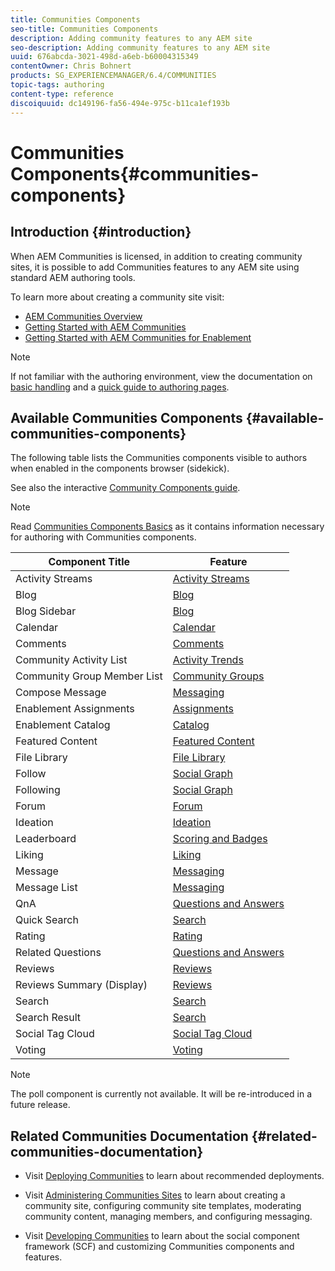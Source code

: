 ```yaml
---
title: Communities Components
seo-title: Communities Components
description: Adding community features to any AEM site 
seo-description: Adding community features to any AEM site 
uuid: 676abcda-3021-498d-a6eb-b60004315349
contentOwner: Chris Bohnert
products: SG_EXPERIENCEMANAGER/6.4/COMMUNITIES
topic-tags: authoring
content-type: reference
discoiquuid: dc149196-fa56-494e-975c-b11ca1ef193b
---
```


# Communities Components{#communities-components}

## Introduction {#introduction}

When AEM Communities is licensed, in addition to creating community sites, it is possible to add Communities features to any AEM site using standard AEM authoring tools.

To learn more about creating a community site visit:

* [AEM Communities Overview](/help/communities/overview.md)
* [Getting Started with AEM Communities](/help/communities/getting-started.md)
* [Getting Started with AEM Communities for Enablement](/help/communities/getting-started-enablement.md)

>[!NOTE]
>
>If not familiar with the authoring environment, view the documentation on [basic handling](/help/sites/authoring/using/basic-handling.md) and a [quick guide to authoring pages](/help/sites/authoring/using/qg-page-authoring.md).

## Available Communities Components {#available-communities-components}

The following table lists the Communities components visible to authors when enabled in the components browser (sidekick).

See also the interactive [Community Components guide](/help/communities/components-guide.md).

>[!NOTE]
>
>Read [Communities Components Basics](/help/communities/basics.md) as it contains information necessary for authoring with Communities components.

| **Component Title** |**Feature** |
|---|---|
| Activity Streams | [Activity Streams](/help/communities/activities.md) |
| Blog | [Blog](/help/communities/blog-feature.md) |
| Blog Sidebar | [Blog](/help/communities/blog-feature.md) |
| Calendar | [Calendar](/help/communities/calendar.md) |
| Comments | [Comments](/help/communities/comments.md) |
| Community Activity List | [Activity Trends](/help/communities/trends.md) |
| Community Group Member List | [Community Groups](/help/communities/creating-groups.md) |
| Compose Message | [Messaging](/help/communities/configure-messaging.md) |
| Enablement Assignments | [Assignments](/help/communities/assignments.md) |
| Enablement Catalog | [Catalog](/help/communities/catalog.md) |
| Featured Content | [Featured Content](/help/communities/featured.md) |
| File Library | [File Library](/help/communities/file-library.md) |
| Follow | [Social Graph](/help/communities/socialgraph.md) |
| Following | [Social Graph](/help/communities/socialgraph.md) |
| Forum | [Forum](/help/communities/forum.md) |
| Ideation | [Ideation](/help/communities/ideation-feature.md) |
| Leaderboard | [Scoring and Badges](/help/communities/enabling-leaderboard.md) |
| Liking | [Liking](/help/communities/liking.md) |
| Message | [Messaging](/help/communities/configure-messaging.md) |
| Message List | [Messaging](/help/communities/configure-messaging.md) |
| QnA | [Questions and Answers](/help/communities/working-with-qna.md) |
| Quick Search | [Search](/help/communities/search.md) |
| Rating | [Rating](/help/communities/rating.md) |
| Related Questions | [Questions and Answers](/help/communities/working-with-qna.md) |
| Reviews | [Reviews](/help/communities/reviews.md) |
| Reviews Summary (Display) | [Reviews](/help/communities/reviews.md) |
| Search | [Search](/help/communities/search.md) |
| Search Result | [Search](/help/communities/search.md) |
| Social Tag Cloud | [Social Tag Cloud](/help/communities/tagcloud.md) |
| Voting | [Voting](/help/communities/voting.md) |

>[!NOTE]
>
>The poll component is currently not available. It will be re-introduced in a future release.

## Related Communities Documentation {#related-communities-documentation}

* Visit [Deploying Communities](/help/communities/deploy-communities.md) to learn about recommended deployments.

* Visit [Administering Communities Sites](/help/communities/administer-landing.md) to learn about creating a community site, configuring community site templates, moderating community content, managing members, and configuring messaging.

* Visit [Developing Communities](/help/communities/communities.md) to learn about the social component framework (SCF) and customizing Communities components and features.

